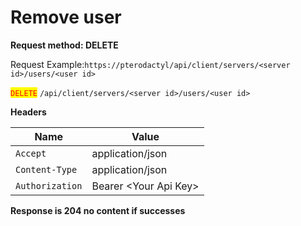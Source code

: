 # Remove user

**Request method: DELETE**

Request Example:`https://pterodactyl/api/client/servers/<server id>/users/<user id>`

<mark style="color:red;">`DELETE`</mark> `/api/client/servers/<server id>/users/<user id>`

**Headers**

| Name            | Value                  |
| --------------- | ---------------------- |
| `Accept`        | application/json       |
| `Content-Type`  | application/json       |
| `Authorization` | Bearer \<Your Api Key> |

**Response is 204 no content if successes**
